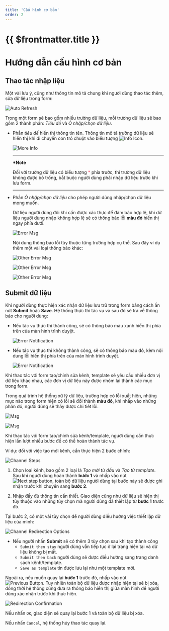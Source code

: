 ```yaml
---
title: 'Cấu hình cơ bản'
order: 2
---
```


# {{ $frontmatter.title }}

# Hướng dẫn cấu hình cơ bản

## Thao tác nhập liệu

Một vài lưu ý, cũng như thông tin mô tả chung khi người dùng thao tác thêm, sửa dữ liệu trong form:


<!--
- Giao diện:

- `Thông báo lỗi`: dữ liệu người dùng nhập trong form cần được kiểm tra lại để đảm bảo đúng định dạng, yêu cầu.

1. Trường dữ liệu không được bỏ trống -->

![Auto Refresh](../images/um-form-rules/required.png)

Trong một form sẽ bao gồm nhiều trường dữ liệu, mỗi trường dữ liệu sẽ bao gồm 2 thành phần: *Tiêu đề* và *Ô nhập/chọn dữ liệu*.

- Phần *tiêu đề* hiển thị thông tin tên. Thông tin mô tả trường dữ liệu sẽ hiển thị khi di chuyển con trỏ chuột vào biểu tượng ![Info Icon](../images/um-form-rules/info-icon.png).

  ![More Info](../images/um-form-rules/description.png)

  ***

  **\*Note**

  Đối với trường dữ liệu có biểu tượng <span style="color: #f43f5e;">\*</span> phía trước, thì trường dữ liệu không được bỏ trống, bắt buộc người dùng phải nhập dữ liệu trước khi lưu form.

  ***

- Phần *Ô nhập/chọn dữ liệu* cho phép người dùng nhập/chọn dữ liệu mong muốn.

  Dữ liệu người dùng đôi khi cần được xác thực để đảm bảo hợp lệ, khi dữ liệu người dùng nhập không hợp lệ sẽ có thông báo lỗi **màu đỏ** hiển thị ngay phía dưới.

  ![Error Msg](../images/um-form-rules/error-msg.png)

  Nội dung thông báo lỗi tùy thuộc từng trường hợp cụ thể. Sau đây ví dụ thêm một vài loại thông báo khác:

  ![Other Error Msg](../images/um-form-rules/error-msg-regex.png)

  ![Other Error Msg](../images/um-form-rules/error-msg-range.png)

  ![Other Error Msg](../images/um-form-rules/error-msg-enum.png)


## Submit dữ liệu

Khi người dùng thực hiện xác nhận dữ liệu lưu trữ trong form bằng cách ấn nút **Submit** hoặc **Save**. Hệ thống thực thi tác vụ và sau đó sẽ trả về thông báo cho người dùng:

* Nếu tác vụ thực thi thành công, sẽ có thông báo màu xanh hiển thị phía trên của màn hình trình duyệt.

    ![Error Notification](../images/um-form-rules/success-noti.png)

* Nếu tác vụ thực thi không thành công, sẽ có thông báo màu đỏ, kèm nội dung lỗi hiển thị phía trên của màn hình trình duyệt.

    ![Error Notification](../images/um-form-rules/error-noti.png)

Khi thao tác với form tạo/chỉnh sửa kênh, template sẽ yêu cầu nhiều đơn vị dữ liệu khác nhau, các đơn vị dữ liệu này được nhóm lại thành các mục trong form.

Trong quá trình hệ thống xử lý dữ liệu, trường hợp có lỗi xuất hiện, những mục nào trong form hiện có lỗi sẽ đổi thành **màu đỏ**, khi nhấp vào những phần đó, người dùng sẽ thấy được chi tiết lỗi.

![Msg](../images/um-form-rules/transcode-modify.png)

![Msg](../images/um-form-rules/transcode-detail-msg.png)


Khi thao tác với form tạo/chỉnh sửa kênh/template, người dùng cần thực hiện lần lượt nhiều bước để có thể hoàn thành tác vụ.

Ví dụ: đối với việc tạo mới kênh, cần thực hiện 2 bước chính:

  ![Channel Steps](../images/um-transcode-forms/channel-step-01.png)

1. Chọn loại kênh, bao gồm 2 loại là *Tạo mới từ đầu* và *Tạo từ template*. Sau khi người dùng hoàn thành **bước 1** và nhấp vào nút ![Next step button](../images/um-transcode-forms/next-step-btn.png), toàn bộ dữ liệu người dùng tại bước này sẽ được ghi nhận trước khi chuyển sang **bước 2**.

2. Nhập đầy đủ thông tin cần thiết. Giao diện cũng như dữ liệu sẽ hiện thị tùy thuộc vào những tùy chọn mà người dùng đã thiết lập từ **bước 1** trước đó.

  Tại bước 2, có một vài tùy chọn để người dùng điều hướng việc thiết lập dữ liệu của mình:

  ![Channel Redirection Options](../images/um-transcode-forms/channel-redirection-options.png)

  * Nếu người nhấn **Submit** sẽ có thêm 3 tùy chọn sau khi tạo thành công
    * `Submit then stay` người dùng vẫn tiếp tục ở lại trang hiện tại và dữ liệu không bị mất.
    * `Submit then back` người dùng sẽ được điều hướng sang trang danh sách kênh/template.
    * `Save as template` tin được lưu lại như một template mới.

  Ngoài ra, nếu muốn quay lại **bước 1** trước đó, nhấp vào nút ![Previous Button](../images/um-transcode-forms/previous-btn.png). Tuy nhiên toàn bộ dữ liệu được nhập hiện tại sẽ bị xóa, đồng thời hệ thống cũng đưa ra thông báo hiển thị giữa màn hình để người dùng xác nhận trước khi thực hiện.

  ![Redirection Confirmation](../images/um-transcode-forms/redirection-confirmation.png)

  Nếu nhấn `OK`, giao diện sẽ quay lại bước 1 và toàn bộ dữ liệu bị xóa.

  Nếu nhấn `Cancel`, hệ thống hủy thao tác quay lại.
